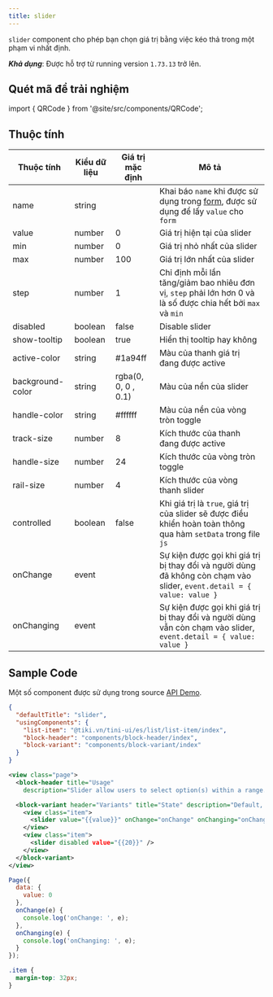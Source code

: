 ```yaml
---
title: slider
---
```


`slider` component cho phép bạn chọn giá trị bằng việc kéo thả trong một phạm vi nhất định.

***Khả dụng***: Được hỗ trợ từ running version `1.73.13` trở lên.

## Quét mã để trải nghiệm

import { QRCode } from '@site/src/components/QRCode';

<QRCode page="pages/component/basic/slider/index" />

## Thuộc tính

| Thuộc tính       | Kiểu dữ liệu | Giá trị mặc định    | Mô tả                                                                                                                  |
| ---------------- | ------------ | ------------------- | ---------------------------------------------------------------------------------------------------------------------- |
| name             | string       |                     | Khai báo `name` khi được sử dụng trong [form](form), được sử dụng để lấy `value` cho `form`                            |
| value            | number       | 0                   | Giá trị hiện tại của slider                                                                                            |
| min              | number       | 0                   | Giá trị nhỏ nhất của slider                                                                                            |
| max              | number       | 100                 | Giá trị lớn nhất của slider                                                                                            |
| step             | number       | 1                   | Chỉ định mỗi lần tăng/giảm bao nhiêu đơn vị, `step` phải lớn hơn 0 và là số được chia hết bởi `max` và `min`           |
| disabled         | boolean      | false               | Disable slider                                                                                                         |
| show-tooltip     | boolean      | true                | Hiển thị tooltip hay không                                                                                             |
| active-color     | string       | #1a94ff             | Màu của thanh giá trị đang được active                                                                                 |
| background-color | string       | rgba(0, 0, 0 , 0.1) | Màu của nền của slider                                                                                                 |
| handle-color     | string       | #ffffff             | Màu của nền của vòng tròn toggle                                                                                       |
| track-size       | number       | 8                   | Kích thước của thanh đang được active                                                                                  |
| handle-size      | number       | 24                  | Kích thước của vòng tròn toggle                                                                                        |
| rail-size        | number       | 4                   | Kích thước của vòng thanh slider                                                                                       |
| controlled       | boolean      | false               | Khi giá trị là `true`, giá trị của slider sẽ được điều khiển hoàn toàn thông qua hàm `setData` trong file `js`         |
| onChange         | event        |                     | Sự kiện được gọi khi giá trị bị thay đổi và người dùng đã không còn chạm vào slider, `event.detail = { value: value }` |
| onChanging       | event        |                     | Sự kiện được gọi khi giá trị bị thay đổi và người dùng vẫn còn chạm vào slider, `event.detail = { value: value }`      |

## Sample Code

Một số component được sử dụng trong source [API Demo](https://github.com/tikivn/miniapp-getting-started/tree/main/api-demo).

```json title=index.json
{
  "defaultTitle": "slider",
  "usingComponents": {
    "list-item": "@tiki.vn/tini-ui/es/list/list-item/index",
    "block-header": "components/block-header/index",
    "block-variant": "components/block-variant/index"
  }
}
```

```xml title=index.txml
<view class="page">
  <block-header title="Usage"
    description="Slider allow users to select option(s) within a range." />

  <block-variant header="Variants" title="State" description="Default, Hover, Focus, Active and Disabled.">
    <view class="item">
      <slider value="{{value}}" onChange="onChange" onChanging="onChanging" />
    </view>
    <view class="item">
      <slider disabled value="{{20}}" />
    </view>
  </block-variant>
</view>
```

```js title=index.js
Page({
  data: {
    value: 0
  },
  onChange(e) {
    console.log('onChange: ', e);
  },
  onChanging(e) {
    console.log('onChanging: ', e);
  }
});
```

```css title=index.tcss
.item {
  margin-top: 32px;
}
```


